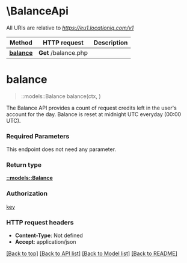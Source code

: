 # \BalanceApi

All URIs are relative to *https://eu1.locationiq.com/v1*

Method | HTTP request | Description
------------- | ------------- | -------------
[**balance**](BalanceApi.md#balance) | **Get** /balance.php | 


# **balance**
> ::models::Balance balance(ctx, )


The Balance API provides a count of request credits left in the user's account for the day. Balance is reset at midnight UTC everyday (00:00 UTC).

### Required Parameters
This endpoint does not need any parameter.

### Return type

[**::models::Balance**](balance.md)

### Authorization

[key](../README.md#key)

### HTTP request headers

 - **Content-Type**: Not defined
 - **Accept**: application/json

[[Back to top]](#) [[Back to API list]](../README.md#documentation-for-api-endpoints) [[Back to Model list]](../README.md#documentation-for-models) [[Back to README]](../README.md)

